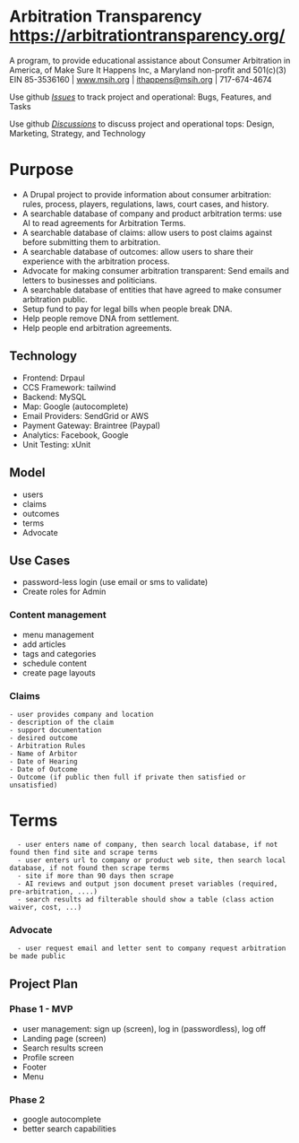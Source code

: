 # Arbitration Transparency https://arbitrationtransparency.org/
A program, to provide educational assistance about Consumer Arbitration in America, of Make Sure It Happens Inc, a Maryland non-profit and 501(c)(3) EIN 85-3536160 | www.msih.org | ithappens@msih.org | 717-674-4674

Use github [*Issues*](../../issues)  to track project and operational: Bugs, Features, and Tasks

Use github [*Discussions*](../../discussions/categories/general) to discuss project and operational tops: Design, Marketing, Strategy, and Technology

# Purpose
- A Drupal project to provide information about consumer arbitration: rules, process, players, regulations, laws, court cases, and history. 
- A searchable database of company and product arbitration terms: use AI to read agreements for Arbitration Terms.
- A searchable database of claims: allow users to post claims against before submitting them to arbitration.
- A searchable database of outcomes: allow users to share their experience with the arbitration process.
- Advocate for making consumer arbitration transparent: Send emails and letters to businesses and politicians.
- A searchable database of entities that have agreed to make consumer arbitration public.
- Setup fund to pay for legal bills when people break DNA.
- Help people remove DNA from settlement.
- Help people end arbitration agreements.

## Technology
- Frontend: Drpaul
- CCS Framework: tailwind
- Backend: MySQL
- Map: Google (autocomplete)
- Email Providers: SendGrid or AWS
- Payment Gateway: Braintree (Paypal)
- Analytics: Facebook, Google
- Unit Testing: xUnit

## Model
- users
- claims
- outcomes
- terms
- Advocate


## Use Cases
- password-less login (use email or sms to validate)
- Create roles for Admin

### Content management
  - menu management
  - add articles
  - tags and categories
  - schedule content
  - create page layouts

### Claims
    - user provides company and location
    - description of the claim
    - support documentation
    - desired outcome
    - Arbitration Rules
    - Name of Arbitor
    - Date of Hearing
    - Date of Outcome
    - Outcome (if public then full if private then satisfied or unsatisfied)
   
# Terms
      - user enters name of company, then search local database, if not found then find site and scrape terms
      - user enters url to company or product web site, then search local database, if not found then scrape terms
      - site if more than 90 days then scrape
      - AI reviews and output json document preset variables (required, pre-arbitration, ....)
      - search results ad filterable should show a table (class action waiver, cost, ...)
     
### Advocate
      - user request email and letter sent to company request arbitration be made public

## Project Plan

### Phase 1 - MVP

- user management: sign up (screen), log in (passwordless), log off
- Landing page (screen)
- Search results screen
- Profile screen
- Footer
- Menu  

### Phase 2

- google autocomplete
- better search capabilities

